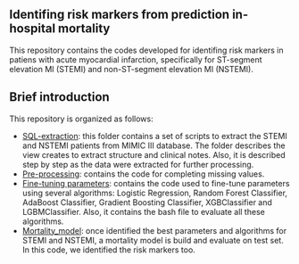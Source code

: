 ## Identifing risk markers from prediction in-hospital mortality

This repository contains the codes developed for identifing risk markers in patiens with acute myocardial infarction, specifically for ST-segment elevation MI (STEMI) and non-ST-segment elevation MI (NSTEMI).

## Brief introduction
This repository is organized as follows:

* [SQL-extraction](https://github.com/blancavazquez/Riskmarkers_AMI/tree/master/SQL-extraction): this folder contains a set of scripts to extract the STEMI and NSTEMI patients from MIMIC III database. The folder describes the view creates to extract structure and clinical notes. Also, it is described step by step as the data were extracted for further processing.
* [Pre-processing](https://github.com/blancavazquez/Riskmarkers_AMI/tree/master/Pre-processing): contains the code for completing missing values.
* [Fine-tuning parameters](https://github.com/blancavazquez/Riskmarkers_AMI/tree/master/Fine_tuning_params): contains the code used to fine-tune parameters using several algorithms: Logistic Regression, Random Forest Classifier, AdaBoost Classifier, Gradient Boosting Classifier, XGBClassifier and LGBMClassifier. Also, it contains the bash file to evaluate all these algorithms.
* [Mortality_model](https://github.com/blancavazquez/Riskmarkers_AMI/tree/master/Mortality_model): once identified the best parameters and algorithms for STEMI and NSTEMI, a mortality model is build and evaluate on test set. In this code, we identified the risk markers too.
